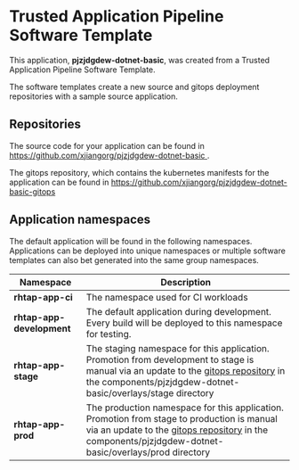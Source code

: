 # Trusted Application Pipeline Software Template

This application, **pjzjdgdew-dotnet-basic**, was created from a Trusted Application Pipeline Software Template.

The software templates create a new source and gitops deployment repositories with a sample source application. 

## Repositories

The source code for your application can be found in [https://github.com/xjiangorg/pjzjdgdew-dotnet-basic ](https://github.com/xjiangorg/pjzjdgdew-dotnet-basic ).
 
The gitops repository, which contains the kubernetes manifests for the application can be found in 
[https://github.com/xjiangorg/pjzjdgdew-dotnet-basic-gitops ](https://github.com/xjiangorg/pjzjdgdew-dotnet-basic-gitops ) 

## Application namespaces 

The default application will be found in the following namespaces. Applications can be deployed into unique namespaces or multiple software templates can also bet generated into the same group namespaces.  

|  Namespace   |  Description   |  
| -------- | -------- |
| **rhtap-app-ci** | The namespace used for CI workloads |
| **rhtap-app-development** | The default application during development. Every build will be deployed to this namespace for testing. |
| **rhtap-app-stage** | The staging namespace for this application. Promotion from development to stage is manual via an update to the [gitops repository](https://github.com/xjiangorg/pjzjdgdew-dotnet-basic-gitops ) in the components/pjzjdgdew-dotnet-basic/overlays/stage directory |
| **rhtap-app-prod** | The production namespace for this application. Promotion from stage to production is manual via an update to the [gitops repository](https://github.com/xjiangorg/pjzjdgdew-dotnet-basic-gitops ) in the components/pjzjdgdew-dotnet-basic/overlays/prod directory |
